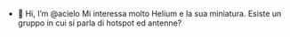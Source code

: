 - 👋 Hi, I’m @acielo
Mi interessa molto Helium e la sua miniatura. Esiste un gruppo in cui si parla di hotspot ed antenne? 
